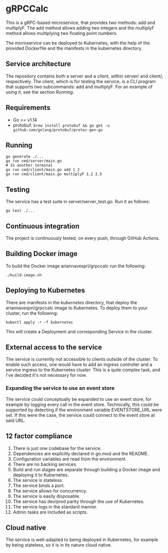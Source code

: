 # gRPCCalc

This is a gRPC-based microservice, that provides two methods: add and multiplyF.
The add method allows adding two integers and the multiplyF method allows
multiplying two floating point numbers.

The microservice can be deployed to Kubernetes, with the help of the provided
Dockerfile and the manifests in the kubernetes directory.

## Service architecture

The repository contains both a server and a client, within server/ and client/,
respectively. The client, which is for testing the service, is a CLI program that
supports two subcommands: add and multiplyF. For an example of using it, see the
section *Running*.

## Requirements

* Go >= v1.14
* protobuf: `brew install protobuf && go get -u github.com/golang/protobuf/protoc-gen-go`

## Running

```
go generate ./...
go run cmd/server/main.go
# In another terminal
go run cmd/client/main.go add 1 2
go run cmd/client/main.go multiplyF 1.2 2.5
```

## Testing

The service has a test suite in server/server_test.go. Run it as follows:

```
go test ./...
```

## Continuous integration

The project is continuously tested, on every push, through GitHub Actions.

## Building Docker image

To build the Docker image ariannavespri/grpccalc run the following:
```
./build-image.sh
```

## Deploying to Kubernetes

There are manifests in the *kubernetes* directory, that deploy the
ariannavespri/grpccalc image to Kubernetes. To deploy them to your cluster, run
the following:

```
kubectl apply -r -f kubernetes
```

This will create a Deployment and corresponding Service in the cluster.

## External access to the service

The service is currently not accessible to clients outside of the cluster.
To enable such access, one would have to add an ingress controller and a service
ingress to the Kubernetes cluster. This is a quite complex task, and I've decided
it's not necessary for now.

### Expanding the service to use an event store

The service could conceptually be expanded to use an event store, for example by
logging every call in the event store. Technically, this could be supported by
detecting if the environment variable EVENTSTORE_URL were set. If this were the
case, the service could connect to the event store at said URL.

## 12 factor compliance

1. There is just one codebase for the service.
2. Dependencies are explicitly declared in go.mod and the README.
3. Configuration variables are read from the environment.
4. There are no backing services.
5. Build and run stages are separate through building a Docker image and
    deploying it to Kubernetes.
6. The service is stateless.
7. The service binds a port.
8. The service allows for concurrency.
9. The service is easily disposable.
10. The service has dev/prod parity through the use of Kubernetes.
11. The service logs in the standard manner.
12. Admin tasks are included as scripts.

## Cloud native

The service is well-adapted to being deployed in Kubernetes, for example by
being stateless, so it is in its nature cloud native.
